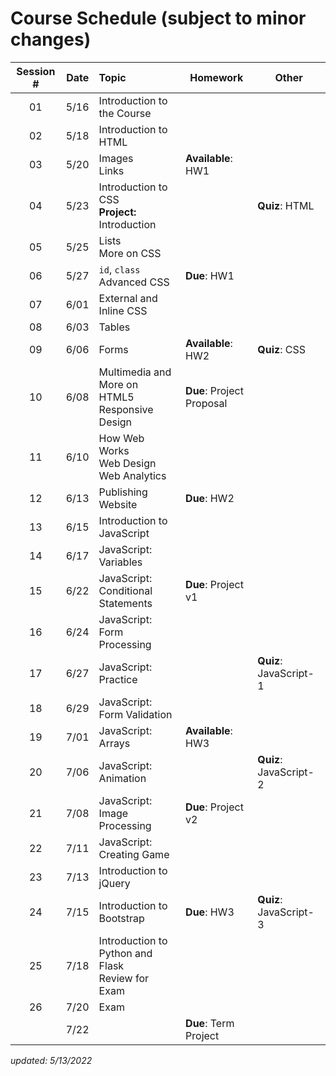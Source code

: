 # Course Schedule (subject to minor changes)

| Session # | Date  | Topic                                                | Homework                  | Other                  |
| :-------: | :---: | :--------------------------------------------------- | ------------------------- | ---------------------- |
|    01     | 5/16  | Introduction to the Course                           |                           |                        |
|    02     | 5/18  | Introduction to HTML                                 |                           |                        |
|    03     | 5/20  | Images<br>Links                                      | **Available**: HW1        |                        |
|    04     | 5/23  | Introduction to CSS<br>**Project:** Introduction     |                           | **Quiz**: HTML         |
|    05     | 5/25  | Lists<br>More on CSS                                 |                           |                        |
|    06     | 5/27  | `id`, `class`<br>Advanced CSS                        | **Due**: HW1              |                        |
|    07     | 6/01  | External and Inline CSS                              |                           |                        |
|    08     | 6/03  | Tables                                               |                           |                        |
|    09     | 6/06  | Forms                                                | **Available**: HW2        | **Quiz**: CSS          |
|    10     | 6/08  | Multimedia and More on HTML5<br>Responsive Design    | **Due**: Project Proposal |                        |
|    11     | 6/10  | How Web Works<br>Web Design<br>Web Analytics         |                           |                        |
|    12     | 6/13  | Publishing Website                                   | **Due**: HW2              |                        |
|    13     | 6/15  | Introduction to JavaScript<br>                       |                           |                        |
|    14     | 6/17  | JavaScript: Variables                                |                           |                        |
|    15     | 6/22  | JavaScript: Conditional Statements                   | **Due**: Project v1       |                        |
|    16     | 6/24  | JavaScript: Form Processing                          |                           |                        |
|    17     | 6/27  | JavaScript: Practice                                 |                           | **Quiz**: JavaScript-1 |
|    18     | 6/29  | JavaScript: Form Validation                          |                           |                        |
|    19     | 7/01  | JavaScript: Arrays                                   | **Available**: HW3        |                        |
|    20     | 7/06  | JavaScript: Animation                                |                           | **Quiz**: JavaScript-2 |
|    21     | 7/08  | JavaScript: Image Processing                         | **Due**: Project v2       |                        |
|    22     | 7/11  | JavaScript: Creating Game                            |                           |                        |
|    23     | 7/13  | Introduction to jQuery                               |                           |                        |
|    24     | 7/15  | Introduction to Bootstrap                            | **Due**: HW3              | **Quiz**: JavaScript-3 |
|    25     | 7/18  | Introduction to Python and Flask <br>Review for Exam |                           |                        |
|    26     | 7/20  | Exam                                                 |                           |                        |
|           | 7/22  |                                                      | **Due**: Term Project     |                        |


*updated: 5/13/2022*